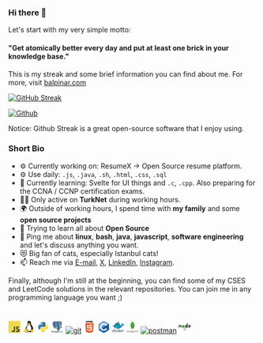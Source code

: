 ### Hi there 👋

Let's start with my very simple motto:

#### "Get atomically better every day and put at least one brick in your knowledge base."

This is my streak and some brief information you can find about me. For more, visit <a href="https://balpinar.com" target="_blank">balpinar.com</a>

[![GitHub Streak](https://streak-stats.demolab.com/?user=ibalpinar&theme=hacker)](https://git.io/streak-stats)

[![Github](https://img.shields.io/github/followers/ibalpinar?label=Follow&style=social)](https://github.com/ibalpinar)

Notice: Github Streak is a great open-source software that I enjoy using.

### Short Bio

- ⚙️ Currently working on: ResumeX -> Open Source resume platform.
- ⚙️ Use daily: `.js`, `.java`, `.sh`, `.html`, `.css`, `.sql`
- 🌱 Currently learning: Svelte for UI things and `.c`, `.cpp`. Also preparing for the CCNA / CCNP certification exams.
- 👨‍💻 Only active on **TurkNet** during working hours.
- 🌍 Outside of working hours, I spend time with **my family** and some **open source projects**
- 🌱 Trying to learn all about **Open Source**
- 💬 Ping me about **linux**, **bash**, **java**, **javascript**, **software engineering** and let's discuss anything you want.
- 😻 Big fan of cats, especially Istanbul cats!
- 📫 Reach me via [E-mail], [X], [LinkedIn], [Instagram].

Finally, although I'm still at the beginning, you can find some of my CSES and LeetCode solutions in the relevant repositories. You can join me in any programming language you want ;)

[E-mail]: mailto:ilker@balpinar.com
[X]: https://twitter.com/ibalpinar
[LinkedIn]: https://www.linkedin.com/in/ibalpinar
[Instagram]: https://www.instagram.com/ibalpinar

#
<div style="text-align:left;">
   <a href="https://developer.mozilla.org/en-US/docs/Web/JavaScript" target="_blank"> <img src="https://raw.githubusercontent.com/devicons/devicon/master/icons/javascript/javascript-original.svg" alt="javascript" width="25" height="25"/></a>
   <a href="https://www.linux.org/" target="_blank"> <img src="https://raw.githubusercontent.com/devicons/devicon/master/icons/linux/linux-original.svg" alt="linux" width="25" height="25"/></a>
   <a href="https://www.python.org" target="_blank"> <img src="https://raw.githubusercontent.com/devicons/devicon/master/icons/python/python-original.svg" alt="python" width="25" height="25"/></a>
   <a href="https://www.postgresql.org" target="_blank"> <img src="https://raw.githubusercontent.com/devicons/devicon/master/icons/postgresql/postgresql-original-wordmark.svg" alt="postgresql" width="25" height="25"/></a>
   <a href="https://git-scm.com/" target="_blank"> <img src="https://www.vectorlogo.zone/logos/git-scm/git-scm-icon.svg" alt="git" width="25" height="25"/></a>
   <a href="https://www.w3.org/html/" target="_blank"> <img src="https://raw.githubusercontent.com/devicons/devicon/master/icons/html5/html5-original-wordmark.svg" alt="html5" width="25" height="25"/></a>
   <a href="https://www.cprogramming.com/" target="_blank"> <img src="https://raw.githubusercontent.com/devicons/devicon/master/icons/c/c-original.svg" alt="c" width="25" height="25"/></a>
   <a href="https://www.docker.com/" target="_blank"> <img src="https://raw.githubusercontent.com/devicons/devicon/master/icons/docker/docker-original-wordmark.svg" alt="docker" width="25" height="25"/></a>
   <a href="https://www.mongodb.com/" target="_blank"> <img src="https://raw.githubusercontent.com/devicons/devicon/master/icons/mongodb/mongodb-original-wordmark.svg" alt="mongodb" width="25" height="25"/></a>
   <a href="https://postman.com" target="_blank"> <img src="https://www.vectorlogo.zone/logos/getpostman/getpostman-icon.svg" alt="postman" width="25" height="25"/></a>
   <a href="https://nodejs.org" target="_blank"> <img src="https://raw.githubusercontent.com/devicons/devicon/master/icons/nodejs/nodejs-original-wordmark.svg" alt="nodejs" width="25" height="25"/></a>
</div>


<!--
**ibalpinar/ibalpinar** is a ✨ _special_ ✨ repository because its `README.md` (this file) appears on your GitHub profile.

Here are some ideas to get you started:

- 🔭 I’m currently working on ...
- 🌱 I’m currently learning ...
- 👯 I’m looking to collaborate on ...
- 🤔 I’m looking for help with ...
- 💬 Ask me about ...
- 📫 How to reach me: ...
- 😄 Pronouns: ...
- ⚡ Fun fact: ...
-->
